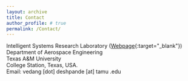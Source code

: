 ```yaml
---
layout: archive
title: Contact
author_profile: # true
permalink: /Contact/
---
```

Intelligent Systems Research Laboratory ([Webpage](https://isrlab.github.io){:target="_blank"})  
Department of Aerospace Engineering  
Texas A&M University  
College Station, Texas, USA.  
Email: vedang [dot] deshpande [at] tamu .edu  

